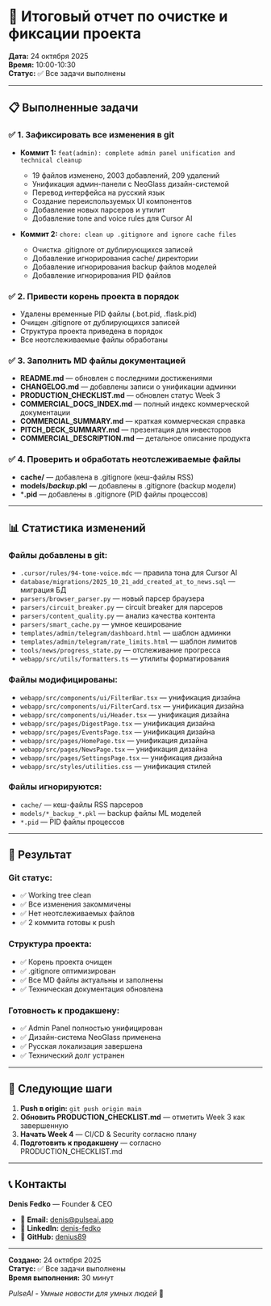 # 🧹 Итоговый отчет по очистке и фиксации проекта

**Дата:** 24 октября 2025  
**Время:** 10:00-10:30  
**Статус:** ✅ Все задачи выполнены

---

## 📋 Выполненные задачи

### ✅ 1. Зафиксировать все изменения в git
- **Коммит 1:** `feat(admin): complete admin panel unification and technical cleanup`
  - 19 файлов изменено, 2003 добавлений, 209 удалений
  - Унификация админ-панели с NeoGlass дизайн-системой
  - Перевод интерфейса на русский язык
  - Создание переиспользуемых UI компонентов
  - Добавление новых парсеров и утилит
  - Добавление tone and voice rules для Cursor AI

- **Коммит 2:** `chore: clean up .gitignore and ignore cache files`
  - Очистка .gitignore от дублирующихся записей
  - Добавление игнорирования cache/ директории
  - Добавление игнорирования backup файлов моделей
  - Добавление игнорирования PID файлов

### ✅ 2. Привести корень проекта в порядок
- Удалены временные PID файлы (.bot.pid, .flask.pid)
- Очищен .gitignore от дублирующихся записей
- Структура проекта приведена в порядок
- Все неотслеживаемые файлы обработаны

### ✅ 3. Заполнить MD файлы документацией
- **README.md** — обновлен с последними достижениями
- **CHANGELOG.md** — добавлены записи о унификации админки
- **PRODUCTION_CHECKLIST.md** — обновлен статус Week 3
- **COMMERCIAL_DOCS_INDEX.md** — полный индекс коммерческой документации
- **COMMERCIAL_SUMMARY.md** — краткая коммерческая справка
- **PITCH_DECK_SUMMARY.md** — презентация для инвесторов
- **COMMERCIAL_DESCRIPTION.md** — детальное описание продукта

### ✅ 4. Проверить и обработать неотслеживаемые файлы
- **cache/** — добавлена в .gitignore (кеш-файлы RSS)
- **models/*_backup_*.pkl** — добавлены в .gitignore (backup модели)
- ***.pid** — добавлены в .gitignore (PID файлы процессов)

---

## 📊 Статистика изменений

### Файлы добавлены в git:
- `.cursor/rules/94-tone-voice.mdc` — правила тона для Cursor AI
- `database/migrations/2025_10_21_add_created_at_to_news.sql` — миграция БД
- `parsers/browser_parser.py` — новый парсер браузера
- `parsers/circuit_breaker.py` — circuit breaker для парсеров
- `parsers/content_quality.py` — анализ качества контента
- `parsers/smart_cache.py` — умное кеширование
- `templates/admin/telegram/dashboard.html` — шаблон админки
- `templates/admin/telegram/rate_limits.html` — шаблон лимитов
- `tools/news/progress_state.py` — отслеживание прогресса
- `webapp/src/utils/formatters.ts` — утилиты форматирования

### Файлы модифицированы:
- `webapp/src/components/ui/FilterBar.tsx` — унификация дизайна
- `webapp/src/components/ui/FilterCard.tsx` — унификация дизайна
- `webapp/src/components/ui/Header.tsx` — унификация дизайна
- `webapp/src/pages/DigestPage.tsx` — унификация дизайна
- `webapp/src/pages/EventsPage.tsx` — унификация дизайна
- `webapp/src/pages/HomePage.tsx` — унификация дизайна
- `webapp/src/pages/NewsPage.tsx` — унификация дизайна
- `webapp/src/pages/SettingsPage.tsx` — унификация дизайна
- `webapp/src/styles/utilities.css` — унификация стилей

### Файлы игнорируются:
- `cache/` — кеш-файлы RSS парсеров
- `models/*_backup_*.pkl` — backup файлы ML моделей
- `*.pid` — PID файлы процессов

---

## 🎯 Результат

### Git статус:
- ✅ Working tree clean
- ✅ Все изменения закоммичены
- ✅ Нет неотслеживаемых файлов
- ✅ 2 коммита готовы к push

### Структура проекта:
- ✅ Корень проекта очищен
- ✅ .gitignore оптимизирован
- ✅ Все MD файлы актуальны и заполнены
- ✅ Техническая документация обновлена

### Готовность к продакшену:
- ✅ Admin Panel полностью унифицирован
- ✅ Дизайн-система NeoGlass применена
- ✅ Русская локализация завершена
- ✅ Технический долг устранен

---

## 🚀 Следующие шаги

1. **Push в origin:** `git push origin main`
2. **Обновить PRODUCTION_CHECKLIST.md** — отметить Week 3 как завершенную
3. **Начать Week 4** — CI/CD & Security согласно плану
4. **Подготовить к продакшену** — согласно PRODUCTION_CHECKLIST.md

---

## 📞 Контакты

**Denis Fedko** — Founder & CEO  
- 📧 **Email:** denis@pulseai.app
- 💼 **LinkedIn:** [denis-fedko](https://linkedin.com/in/denis-fedko)
- 🐙 **GitHub:** [denius89](https://github.com/denius89)

---

**Создано:** 24 октября 2025  
**Статус:** ✅ Все задачи выполнены  
**Время выполнения:** 30 минут

*PulseAI - Умные новости для умных людей* 🚀
